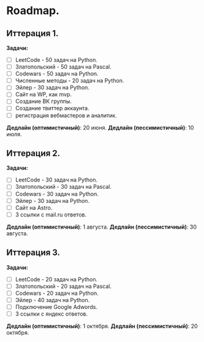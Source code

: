 # Roadmap.

## Иттерация 1.
**Задачи:**
- [ ] LeetCode - 50 задач на Python.
- [ ] Златопольский - 50 задач на Pascal.
- [ ] Codewars - 50 задач на Python.
- [ ] Численные методы - 20 задач на Python.
- [ ] Эйлер - 30 задач на Python.
- [ ] Сайт на WP, как mvp.
- [ ] Создание ВК группы.
- [ ] Создание твиттер аккаунта.
- [ ] регистрация вебмастеров и аналитик.

**Дедлайн (оптимистичный)**: 20 июня.
**Дедлайн (пессимистичный)**: 10 июля.

## Иттерация 2.
**Задачи:**
- [ ] LeetCode - 30 задач на Python.
- [ ] Златопольский - 30 задач на Pascal.
- [ ] Codewars - 30 задач на Python.
- [ ] Эйлер - 30 задач на Python.
- [ ] Сайт на Astro.
- [ ] 3 ссылки с mail.ru ответов.

**Дедлайн (оптимистичный)**: 1 августа.
**Дедлайн (пессимистичный)**: 30 августа.

## Иттерация 3.
**Задачи:**
- [ ] LeetCode - 20 задач на Python.
- [ ] Златопольский - 20 задач на Pascal.
- [ ] Codewars - 20 задач на Python.
- [ ] Эйлер - 40 задач на Python.
- [ ] Подключение Google Adwords.
- [ ] 3 ссылки с яндекс ответов.

**Дедлайн (оптимистичный)**: 1 октября.
**Дедлайн (пессимистичный)**: 20 октября.